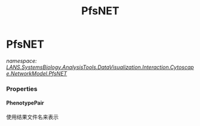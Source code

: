 ﻿---
title: PfsNET
---

# PfsNET
_namespace: [LANS.SystemsBiology.AnalysisTools.DataVisualization.Interaction.Cytoscape.NetworkModel.PfsNET](N-LANS.SystemsBiology.AnalysisTools.DataVisualization.Interaction.Cytoscape.NetworkModel.PfsNET.html)_






### Properties

#### PhenotypePair
使用结果文件名来表示
